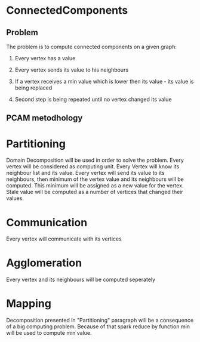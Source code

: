 # ConnectedComponents

## Problem

  The problem is to compute connected components on a given graph:

  1) Every vertex has a value

  2) Every vertex sends its value to his neighbours

  3) If a vertex receives a min value which is lower then its value - its value is being replaced

  4) Second step is being repeated until no vertex changed its value

## PCAM metodhology

# Partitioning

  Domain Decomposition will be used in order to solve the problem. Every vertex will be considered as computing unit.
Every Vertex will know its neighbour list and its value.
Every vertex will send its value to its neighbours, then minimum of the vertex value and its neighbours will be computed. This minimum will be assigned as a new value for the vertex. 
Stale value will be computed as a number of vertices that changed their values.

# Communication

  Every vertex will communicate with its vertices

# Agglomeration

  Every vertex and its neighbours will be computed seperately

# Mapping
  
 Decomposition presented in "Partitioning" paragraph will be a consequence of a big computing problem. Because of that spark reduce by function min will be used to compute min value.
